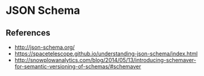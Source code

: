 JSON Schema
===========

References
----------

  * <http://json-schema.org/>
  * <https://spacetelescope.github.io/understanding-json-schema/index.html>
  * <http://snowplowanalytics.com/blog/2014/05/13/introducing-schemaver-for-semantic-versioning-of-schemas/#schemaver>
